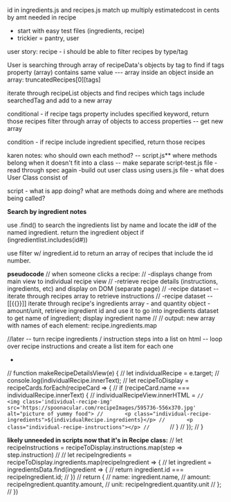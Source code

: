 id in ingredients.js and recipes.js match up
multiply estimatedcost in cents by amt needed in recipe

- start with easy test files (ingredients, recipe)
- trickier = pantry, user

user story:
recipe - i should be able to filter recipes by type/tag

User is searching through array of recipeData's objects by tag to find if tags property (array) contains same value
--- array inside an object inside an array: truncatedRecipes[0][tags]

iterate through recipeList objects and find recipes which tags include searchedTag and add to a new array

conditional - if recipe tags property includes specified keyword, return those recipes
filter through array of objects to access properties -- get new array

condition - if recipe include ingredient specified, return those recipes

karen notes:
who should own each method?
-- script.js** where methods belong when it doesn't fit into a class -- make separate script-test.js file
-read through spec again
-build out user class using users.js file - what does User Class consist of

script - what is app doing?
what are methods doing and where are methods being called?

**Search by ingredient notes**

  use .find() to search the ingredients list by name and locate the id# of the named ingredient.
  return the ingredient object
  if (ingredientlist.includes(id#))

  use filter w/ ingredient.id to return an array of recipes that include the id number.

**pseudocode**
// when someone clicks a recipe:
// -displays change from main view to individual recipe view
// -retrieve recipe details (instructions, ingredients, etc) and display on DOM (separate page)
// -recipe dataset -- iterate through recipes array to retrieve instructions
// -recipe dataset -- [[{{}}]] iterate through recipe's ingredients array - and quantity object -amount/unit, retrieve ingredient id and use it to go into ingredients dataset to get name of ingredient; display ingredient name
//
// output: new array with names of each element: recipe.ingredients.map

//later -- turn recipe ingredients / instruction steps into a list on html -- loop over recipe instructions and create a list item for each one

-
// function makeRecipeDetailsView(e) {
//     let individualRecipe = e.target;
//     console.log(individualRecipe.innerText);
//     let recipeToDisplay = recipeCards.forEach(recipeCard => {
//     if (recipeCard.name === individualRecipe.innerText) {
//       individualRecipeView.innerHTML = `
//       <img class='individual-recipe-img' src='https://spoonacular.com/recipeImages/595736-556x370.jpg' alt="picture of yummy food">
//       <p class="individual-recipe-ingredients">${individualRecipe.ingredients}</p>
//       <p class="individual-recipe-instructions"></p>
//       `
//     }
//   });
// }


**likely unneeded in scripts now that it's in Recipe class:**
// let recipeInstructions = recipeToDisplay.instructions.map(step =>  step.instruction)
//
// let recipeIngredients = recipeToDisplay.ingredients.map(recipeIngredient => {
//   let ingredient = ingredientsData.find(ingredient => {
//     return ingredient.id === recipeIngredient.id;
//   })
//   return {
//     name: ingredient.name,
//     amount: recipeIngredient.quantity.amount,
//     unit: recipeIngredient.quantity.unit
//   };
// })
